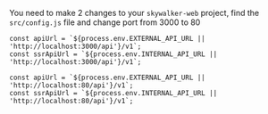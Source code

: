 You need to make 2 changes to your `skywalker-web` project, find the `src/config.js` file and change port from 3000 to 80
```
const apiUrl = `${process.env.EXTERNAL_API_URL || 'http://localhost:3000/api'}/v1`;
const ssrApiUrl = `${process.env.INTERNAL_API_URL || 'http://localhost:3000/api'}/v1`;
```

```
const apiUrl = `${process.env.EXTERNAL_API_URL || 'http://localhost:80/api'}/v1`;
const ssrApiUrl = `${process.env.INTERNAL_API_URL || 'http://localhost:80/api'}/v1`;
```

